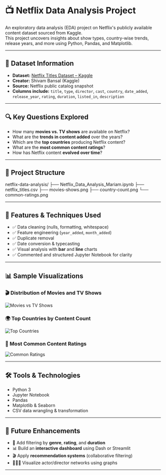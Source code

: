 # 📺 Netflix Data Analysis Project

An exploratory data analysis (EDA) project on Netflix's publicly available content dataset sourced from Kaggle.  
This project uncovers insights about show types, country-wise trends, release years, and more using Python, Pandas, and Matplotlib.

---

## 📂 Dataset Information

- **Dataset:** [Netflix Titles Dataset – Kaggle](https://www.kaggle.com/datasets/shivamb/netflix-shows)
- **Creator:** Shivam Bansal (Kaggle)
- **Source:** Netflix public catalog snapshot
- **Columns include:** `title`, `type`, `director`, `cast`, `country`, `date_added`, `release_year`, `rating`, `duration`, `listed_in`, `description`

---

## 🔍 Key Questions Explored

- How many **movies vs. TV shows** are available on Netflix?
- What are the **trends in content added** over the years?
- Which are the **top countries** producing Netflix content?
- What are the **most common content ratings**?
- How has Netflix content **evolved over time**?

---

## 📁 Project Structure
netflix-data-analysis/
├── Netflix_Data_Analysis_Mariam.ipynb
├── netflix_titles.csv
├── movies-shows.png
├── country-count.png
└── common-ratings.png


---

## 🧪 Features & Techniques Used

- ✅ Data cleaning (nulls, formatting, whitespace)
- ✅ Feature engineering (`year_added`, `month_added`)
- ✅ Duplicate removal
- ✅ Date conversion & typecasting
- ✅ Visual analysis with **bar** and **line** charts
- ✅ Commented and structured Jupyter Notebook for clarity

---

## 📊 Sample Visualizations

### 🎬 Distribution of Movies and TV Shows  
![Movies vs TV Shows](movies-shows.png)

### 🌍 Top Countries by Content Count  
![Top Countries](country-count.png)

### 🔢 Most Common Content Ratings  
![Common Ratings](common-ratings.png)

---

## 🛠️ Tools & Technologies

- Python 3  
- Jupyter Notebook  
- Pandas  
- Matplotlib & Seaborn  
- CSV data wrangling & transformation

---

## 🚀 Future Enhancements

- 🎯 Add filtering by **genre**, **rating**, and **duration**
- 📊 Build an **interactive dashboard** using Dash or Streamlit
- 🎬 Apply **recommendation systems** (collaborative filtering)
- 🧑‍🤝‍🧑 Visualize actor/director networks using graphs

---

